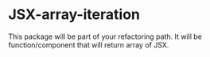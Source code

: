 # JSX-array-iteration
This package will be part of your refactoring path. It will be function/component that will return array of JSX.
